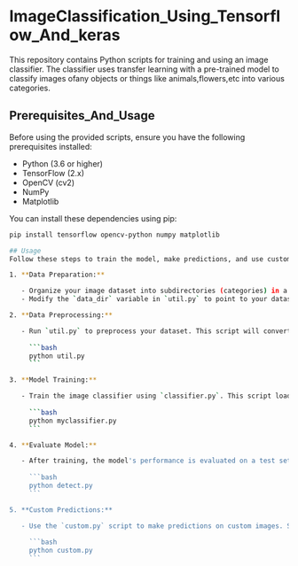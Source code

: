 # ImageClassification_Using_Tensorflow_And_keras
This repository contains Python scripts for training and using an image classifier. The classifier uses transfer learning with a pre-trained model to classify images ofany objects or things like animals,flowers,etc into various categories.

## Prerequisites_And_Usage

Before using the provided scripts, ensure you have the following prerequisites installed:

- Python (3.6 or higher)
- TensorFlow (2.x)
- OpenCV (cv2)
- NumPy
- Matplotlib

You can install these dependencies using pip:

```bash
pip install tensorflow opencv-python numpy matplotlib

## Usage 
Follow these steps to train the model, make predictions, and use custom images:

1. **Data Preparation:**

   - Organize your image dataset into subdirectories (categories) in a folder.
   - Modify the `data_dir` variable in `util.py` to point to your dataset directory.

2. **Data Preprocessing:**

   - Run `util.py` to preprocess your dataset. This script will convert images to the required format and save the data as a pickle file.
   
     ```bash
     python util.py
     ```

3. **Model Training:**

   - Train the image classifier using `classifier.py`. This script loads a pre-trained MobileNetV2 model, adds a custom classification head, and trains it on your dataset.
   
     ```bash
     python myclassifier.py
     ```

4. **Evaluate Model:**

   - After training, the model's performance is evaluated on a test set. You can view predictions on sample images and check the test accuracy.
   
     ```bash
     python detect.py
     ```

5. **Custom Predictions:**

   - Use the `custom.py` script to make predictions on custom images. Specify the paths to your custom images in the `custom_image_paths` list.
   
     ```bash
     python custom.py
     ```
